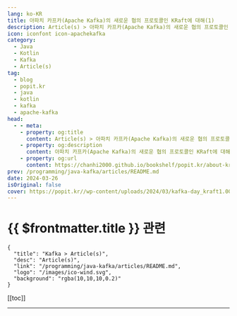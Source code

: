 ```yaml
---
lang: ko-KR
title: 아파치 카프카(Apache Kafka)의 새로운 협의 프로토콜인 KRaft에 대해(1)
description: Article(s) > 아파치 카프카(Apache Kafka)의 새로운 협의 프로토콜인 KRaft에 대해(1)
icon: iconfont icon-apachekafka
category:
  - Java
  - Kotlin
  - Kafka
  - Article(s)
tag: 
  - blog
  - popit.kr
  - java
  - kotlin
  - kafka
  - apache-kafka
head:  
  - - meta:
    - property: og:title
      content: Article(s) > 아파치 카프카(Apache Kafka)의 새로운 협의 프로토콜인 KRaft에 대해(1)
    - property: og:description
      content: 아파치 카프카(Apache Kafka)의 새로운 협의 프로토콜인 KRaft에 대해(1)
    - property: og:url
      content: https://chanhi2000.github.io/bookshelf/popit.kr/about-kraft-kafkas-new-consensus-protocol-1.html
prev: /programming/java-kafka/articles/README.md
date: 2024-03-26
isOriginal: false
cover: https://popit.kr//wp-content/uploads/2024/03/kafka-day_kraft1.002-600x450.jpeg
---
```


# {{ $frontmatter.title }} 관련

```component VPCard
{
  "title": "Kafka > Article(s)",
  "desc": "Article(s)",
  "link": "/programming/java-kafka/articles/README.md",
  "logo": "/images/ico-wind.svg",
  "background": "rgba(10,10,10,0.2)"
}
```

[[toc]]

---

<SiteInfo
  name="아파치 카프카(Apache Kafka)의 새로운 협의 프로토콜인 KRaft에 대해(1) | Popit"
  desc="이번 글에서는 아파치 카프카(Apache Kafka)의 새로운 협의 프로토콜인 KRaft에 대해 다룰 예정입니다. 카프카를 사용하면서 초기에는 최신 버전의 릴리스를 추구했지만, 카프카가 점점 데이터 파이프라인의 중심이 되면서 보다 보수적으로 접근하게 되었습니다. 지금까지 KRaft에 대해 크게 고려하지 않았으나 이제는 KRaft에 대한 준비와 주키퍼 모드로 운영 중인 카프카를 마이그레이션 하는 방법 등에 대해서도 심도 있는 검토가 필요한 생각이 들었습니다. 이번에 새롭게 KRaft에 대한 자료 조사도 하고, 마이그레이션 테스트도 진행하면서 경험한 내용들을 간략히 공유하고자 합니다. 전체 글의 내용은 KRaft의 등장 배경과 중요성, 마이그레이션 전략, 릴리스 노트와 향후 계획 등을 설명하며, 총 2편으로 나누어 작성하겠습니다. 먼저 KRaft의 등장 배경과 중요성에 대해 살펴보겠습니다."
  url="https://popit.kr/%ec%95%84%ed%8c%8c%ec%b9%98-%ec%b9%b4%ed%94%84%ec%b9%b4apache-kafka%ec%9d%98-%ec%83%88%eb%a1%9c%ec%9a%b4-%ed%98%91%ec%9d%98-%ed%94%84%eb%a1%9c%ed%86%a0%ec%bd%9c%ec%9d%b8-kraft%ec%97%90-%eb%8c%80/"
  logo="https://popit.kr/wp-content/uploads/2016/08/favicon_32x32.png"
  preview="https://popit.kr//wp-content/uploads/2024/03/kafka-day_kraft1.002-600x450.jpeg"/>

<!-- TODO: 작성 -->
